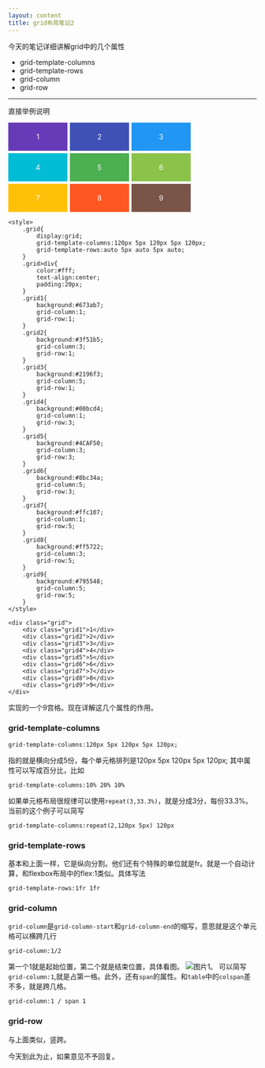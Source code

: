 ```yaml
---
layout: content
title: grid布局笔记2
---
```


今天的笔记详细讲解grid中的几个属性

* grid-template-columns
* grid-template-rows
* grid-column
* grid-row

---

直接举例说明

<style>
    .grid{
        display:grid;
        grid-template-columns:120px 5px 120px 5px 120px;
        grid-template-rows:auto 5px auto 5px auto;
    }
    .grid>div{
        color:#fff;
        text-align:center;
        padding:20px;
    }
    .grid1{
        background:#673ab7;
        grid-column:1;
        grid-row:1;
    }
    .grid2{
        background:#3f51b5;
        grid-column:3;
        grid-row:1;
    }
    .grid3{
        background:#2196f3;
        grid-column:5;
        grid-row:1;
    }
    .grid4{
        background:#00bcd4;
        grid-column:1;
        grid-row:3;
    }
    .grid5{
        background:#4CAF50;
        grid-column:3;
        grid-row:3;
    }
    .grid6{
        background:#8bc34a;
        grid-column:5;
        grid-row:3;
    }
    .grid7{
        background:#ffc107;
        grid-column:1;
        grid-row:5;
    }
    .grid8{
        background:#ff5722;
        grid-column:3;
        grid-row:5;
    }
    .grid9{
        background:#795548;
        grid-column:5;
        grid-row:5;
    }
</style>

<div class="grid">
    <div class="grid1">1</div>
    <div class="grid2">2</div>
    <div class="grid3">3</div>
    <div class="grid4">4</div>
    <div class="grid5">5</div>
    <div class="grid6">6</div>
    <div class="grid7">7</div>
    <div class="grid8">8</div>
    <div class="grid9">9</div>
</div>

    <style>
        .grid{
            display:grid;
            grid-template-columns:120px 5px 120px 5px 120px;
            grid-template-rows:auto 5px auto 5px auto;
        }
        .grid>div{
            color:#fff;
            text-align:center;
            padding:20px;
        }
        .grid1{
            background:#673ab7;
            grid-column:1;
            grid-row:1;
        }
        .grid2{
            background:#3f51b5;
            grid-column:3;
            grid-row:1;
        }
        .grid3{
            background:#2196f3;
            grid-column:5;
            grid-row:1;
        }
        .grid4{
            background:#00bcd4;
            grid-column:1;
            grid-row:3;
        }
        .grid5{
            background:#4CAF50;
            grid-column:3;
            grid-row:3;
        }
        .grid6{
            background:#8bc34a;
            grid-column:5;
            grid-row:3;
        }
        .grid7{
            background:#ffc107;
            grid-column:1;
            grid-row:5;
        }
        .grid8{
            background:#ff5722;
            grid-column:3;
            grid-row:5;
        }
        .grid9{
            background:#795548;
            grid-column:5;
            grid-row:5;
        }
    </style>

    <div class="grid">
        <div class="grid1">1</div>
        <div class="grid2">2</div>
        <div class="grid3">3</div>
        <div class="grid4">4</div>
        <div class="grid5">5</div>
        <div class="grid6">6</div>
        <div class="grid7">7</div>
        <div class="grid8">8</div>
        <div class="grid9">9</div>
    </div>

实现的一个9宫格。现在详解这几个属性的作用。

### grid-template-columns

    grid-template-columns:120px 5px 120px 5px 120px;

指的就是横向分成5份，每个单元格排列是120px 5px 120px 5px 120px;
其中属性可以写成百分比，比如

    grid-template-columns:10% 20% 10%

如果单元格布局很规律可以使用`repeat(3,33.3%)`，就是分成3分，每份33.3%。当前的这个例子可以简写

    grid-template-columns:repeat(2,120px 5px) 120px

### grid-template-rows

基本和上面一样，它是纵向分割。他们还有个特殊的单位就是fr。就是一个自动计算，和flexbox布局中的flex:1类似。具体写法

    grid-template-rows:1fr 1fr

### grid-column

`grid-column`是`grid-column-start`和`grid-column-end`的缩写，意思就是这个单元格可以横跨几行

    grid-column:1/2

第一个1就是起始位置，第二个就是结束位置，具体看图。
![图片1](/blog/img/2016-12-27.png)。
可以简写`grid-column:1`,就是占第一格。此外，还有`span`的属性。和`table`中的`colspan`差不多，就是跨几格。

    grid-column:1 / span 1

### grid-row

与上面类似，竖跨。

今天到此为止，如果意见不予回复。